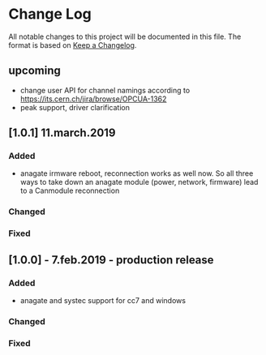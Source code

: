 # Change Log
All notable changes to this project will be documented in this file.
The format is based on [Keep a Changelog](http://keepachangelog.com/).

## upcoming
- change user API for channel namings according to https://its.cern.ch/jira/browse/OPCUA-1362
- peak support, driver clarification

## [1.0.1] 11.march.2019
### Added
- anagate irmware reboot, reconnection works as well now. So all 
  three ways to take down an anagate module (power, network, firmware) lead to a Canmodule reconnection
### Changed
### Fixed

## [1.0.0] - 7.feb.2019 - production release
### Added
- anagate and systec support for cc7 and windows
### Changed
### Fixed

